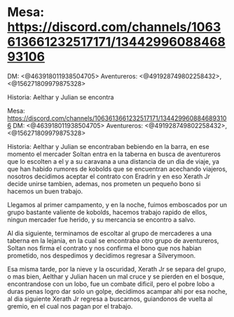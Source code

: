 # Mesa: https://discord.com/channels/1063613661232517171/1344299608846893106
DM: <@463918011938504705> 
Aventureros: <@491928749802258432>, <@156271809979875328> 

Historia: Aelthar y Julian se encontra

Mesa: https://discord.com/channels/1063613661232517171/1344299608846893106
DM: <@463918011938504705> 
Aventureros: <@491928749802258432>, <@156271809979875328> 

Historia: Aelthar y Julian se encontraban bebiendo en la barra, en ese momento el mercader Soltan entra en la taberna en busca de aventureros que lo escolten a el y a su caravana a una distancia de un dia de viaje, ya que han habido rumores de kobolds que se encuentran acechando viajeros, nosotros decidimos aceptar el contrato con Eradrin y en eso Xerath Jr decide unirse tambien, ademas,  nos prometen un pequeño bono si hacemos un buen trabajo.

Llegamos al primer campamento, y en la noche, fuimos emboscados por un grupo bastante valiente de kobolds, hacemos trabajo rapido de ellos, ningun mercader fue herido, y su mercancia se encontro a salvo. 

Al dia siguiente, terminamos de escoltar al grupo de mercaderes a una taberna en la lejania, en la cual se encontraba otro grupo de aventureros, Soltan nos firma el contrato y nos confirma el bono que nos habian prometido, nos despedimos y decidimos regresar a Silverymoon.

Esa misma tarde, por la nieve y la oscuridad, Xerath Jr se separa del grupo, o mas bien, Aelthar y Julian hacen un mal cruce y se pierden en el bosque, encontrandose con un lobo, fue un combate dificil, pero el pobre lobo a duras penas logro dar solo un golpe, decidimos acampar ahi por esa noche, al dia siguiente Xerath Jr regresa a buscarnos, guiandonos de vuelta al gremio, en el cual nos pagan por el trabajo.

